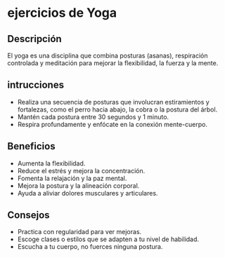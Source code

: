 # ejercicios de Yoga

## Descripción 
El yoga es una disciplina que combina posturas (asanas), respiración controlada y meditación para mejorar la flexibilidad, la fuerza y la mente.

## intrucciones
- Realiza una secuencia de posturas que involucran estiramientos y fortalezas, como el perro hacia abajo, la cobra o la postura del árbol.
- Mantén cada postura entre 30 segundos y 1 minuto.
- Respira profundamente y enfócate en la conexión mente-cuerpo.

## Beneficios
- Aumenta la flexibilidad.
- Reduce el estrés y mejora la concentración.
- Fomenta la relajación y la paz mental.
- Mejora la postura y la alineación corporal.
- Ayuda a aliviar dolores musculares y articulares.

## Consejos 
- Practica con regularidad para ver mejoras.
- Escoge clases o estilos que se adapten a tu nivel de habilidad.
- Escucha a tu cuerpo, no fuerces ninguna postura.
